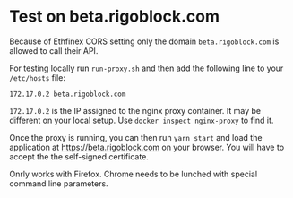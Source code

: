 # Test on beta.rigoblock.com

Because of Ethfinex CORS setting only the domain `beta.rigoblock.com` is allowed to call their API.

For testing locally run `run-proxy.sh` and then add the following line to your `/etc/hosts` file:

    172.17.0.2 beta.rigoblock.com

`172.17.0.2` is the IP assigned to the nginx proxy container. It may be different on your local setup. Use `docker inspect nginx-proxy` to find it.

Once the proxy is running, you can then run `yarn start` and load the application at https://beta.rigoblock.com on your browser. You will have to accept the the self-signed certificate.

Onrly works with Firefox. Chrome needs to be lunched with special command line parameters.
